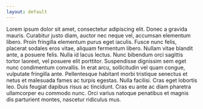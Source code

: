 ```yaml
---
layout: default
---
```


Lorem ipsum dolor sit amet, consectetur adipiscing elit. Donec a gravida mauris. Curabitur justo diam, auctor nec neque vel, accumsan elementum libero. Proin fringilla elementum purus eget iaculis. Fusce nunc felis, placerat sodales eros vitae, aliquam fermentum libero. Nullam vitae blandit ante, a posuere felis. Nulla id lacus lectus. Nunc bibendum orci sagittis tortor laoreet, vel posuere elit porttitor. Suspendisse dignissim sem eget nunc condimentum convallis. In erat arcu, sollicitudin vel quam congue, vulputate fringilla ante. Pellentesque habitant morbi tristique senectus et netus et malesuada fames ac turpis egestas. Nulla facilisi. Cras eget lobortis leo. Duis feugiat dapibus risus ac tincidunt. Cras eu ante ac diam pharetra ullamcorper eu commodo nunc. Orci varius natoque penatibus et magnis dis parturient montes, nascetur ridiculus mus.
